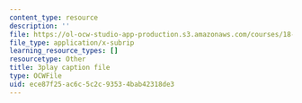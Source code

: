 ```yaml
---
content_type: resource
description: ''
file: https://ol-ocw-studio-app-production.s3.amazonaws.com/courses/18-03sc-differential-equations-fall-2011/ece87f25ac6c5c2c93534bab42318de3_wwfjLBWfiSI.vtt
file_type: application/x-subrip
learning_resource_types: []
resourcetype: Other
title: 3play caption file
type: OCWFile
uid: ece87f25-ac6c-5c2c-9353-4bab42318de3
---
```

